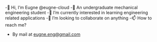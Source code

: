 -👋 Hi, I’m Eugne @eugne-cloud
-👀 An undergraduate mechanical engineering student
-🌱 I’m currently interested in learning engineering related applications
-💞️ I’m looking to collaborate on anything
-📫 How to reach me? 
- By mail at eugne.eng@gmail.com

<!---
eugne-cloud/eugne-cloud is a ✨ special ✨ repository because its `README.md` (this file) appears on your GitHub profile.
You can click the Preview link to take a look at your changes.
--->
